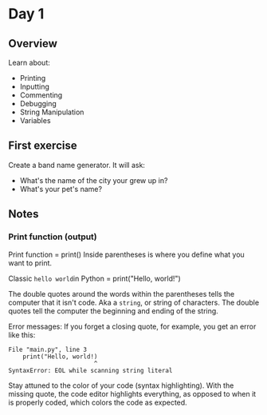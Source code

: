 # Day 1

## Overview

Learn about:

- Printing
- Inputting
- Commenting
- Debugging
- String Manipulation
- Variables


## First exercise

Create a band name generator. It will ask:

- What's the name of the city your grew up in?
- What's your pet's name?


## Notes

### Print function (output)

Print function = print()
Inside parentheses is where you define what you want to print.

Classic `hello world`in Python = print("Hello, world!")

The double quotes around the words within the parentheses tells the computer that it isn't code. Aka a `string`, or string of characters. The double quotes tell the computer the beginning and ending of the string.

Error messages: If you forget a closing quote, for example, you get an error like this:

```
File "main.py", line 3
    print("Hello, world!)
                        ^
SyntaxError: EOL while scanning string literal
```

Stay attuned to the color of your code (syntax highlighting). With the missing quote, the code editor highlights everything, as opposed to when it is properly coded, which colors the code as expected.

